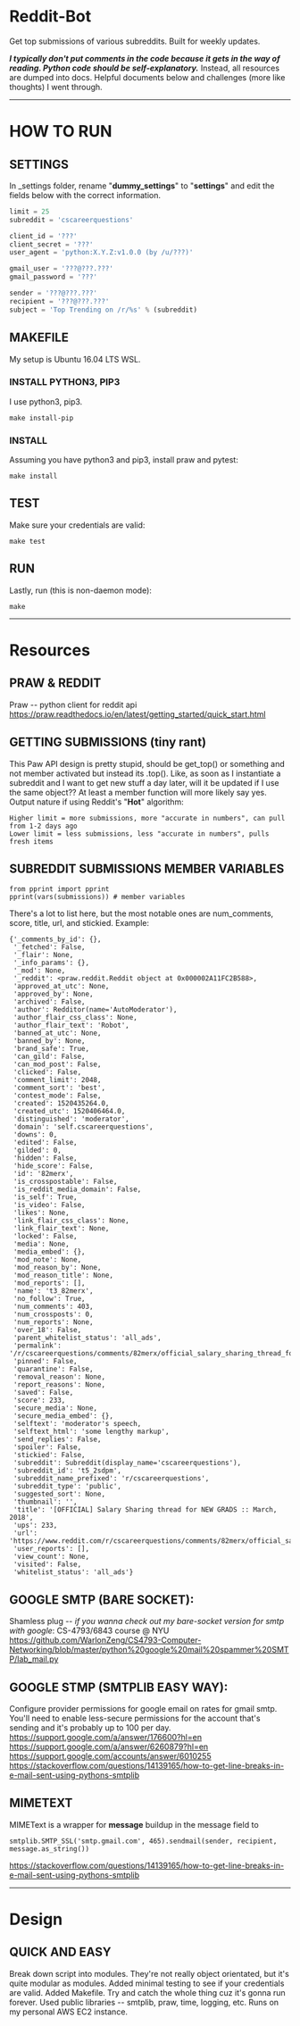 # Reddit-Bot
Get top submissions of various subreddits. Built for weekly updates.

***I typically don't put comments in the code because it gets in the way of reading. Python code should be self-explanatory.*** Instead, all resources are dumped into docs. Helpful documents below and challenges (more like thoughts) I went through.

---

# HOW TO RUN

## SETTINGS
In _settings folder, rename "**dummy_settings**" to "**settings**" and edit the fields below with the correct information.
```python
limit = 25
subreddit = 'cscareerquestions'

client_id = '???'
client_secret = '???'
user_agent = 'python:X.Y.Z:v1.0.0 (by /u/???)'

gmail_user = '???@???.???'
gmail_password = '???'

sender = '???@???.???'
recipient = '???@???.???'
subject = 'Top Trending on /r/%s' % (subreddit)
```

## MAKEFILE
My setup is Ubuntu 16.04 LTS WSL.

### INSTALL PYTHON3, PIP3
I use python3, pip3.
```
make install-pip
```

### INSTALL
Assuming you have python3 and pip3, install praw and pytest:
```git
make install
```

## TEST
Make sure your credentials are valid:
```git
make test
```

## RUN
Lastly, run (this is non-daemon mode):
```
make
```

--- 

# Resources

## PRAW & REDDIT
Praw -- python client for reddit api
https://praw.readthedocs.io/en/latest/getting_started/quick_start.html

## GETTING SUBMISSIONS (tiny rant)
This Paw API design is pretty stupid, should be get_top() or something and not member activated but instead its .top(). Like, as soon as I instantiate a subreddit and I want to get new stuff a day later, will it be updated if I use the same object?? At least a member function will more likely say yes.
Output nature if using Reddit's "**Hot**" algorithm:
```git
Higher limit = more submissions, more "accurate in numbers", can pull from 1-2 days ago
Lower limit = less submissions, less "accurate in numbers", pulls fresh items
```

## SUBREDDIT SUBMISSIONS MEMBER VARIABLES
```git
from pprint import pprint
pprint(vars(submissions)) # member variables
```
There's a lot to list here, but the most notable ones are num_comments, score, title, url, and stickied.
Example:
```git
{'_comments_by_id': {},
 '_fetched': False,
 '_flair': None,
 '_info_params': {},
 '_mod': None,
 '_reddit': <praw.reddit.Reddit object at 0x000002A11FC2B588>,
 'approved_at_utc': None,
 'approved_by': None,
 'archived': False,
 'author': Redditor(name='AutoModerator'),
 'author_flair_css_class': None,
 'author_flair_text': 'Robot',
 'banned_at_utc': None,
 'banned_by': None,
 'brand_safe': True,
 'can_gild': False,
 'can_mod_post': False,
 'clicked': False,
 'comment_limit': 2048,
 'comment_sort': 'best',
 'contest_mode': False,
 'created': 1520435264.0,
 'created_utc': 1520406464.0,
 'distinguished': 'moderator',
 'domain': 'self.cscareerquestions',
 'downs': 0,
 'edited': False,
 'gilded': 0,
 'hidden': False,
 'hide_score': False,
 'id': '82merx',
 'is_crosspostable': False,
 'is_reddit_media_domain': False,
 'is_self': True,
 'is_video': False,
 'likes': None,
 'link_flair_css_class': None,
 'link_flair_text': None,
 'locked': False,
 'media': None,
 'media_embed': {},
 'mod_note': None,
 'mod_reason_by': None,
 'mod_reason_title': None,
 'mod_reports': [],
 'name': 't3_82merx',
 'no_follow': True,
 'num_comments': 403,
 'num_crossposts': 0,
 'num_reports': None,
 'over_18': False,
 'parent_whitelist_status': 'all_ads',
 'permalink': '/r/cscareerquestions/comments/82merx/official_salary_sharing_thread_for_new_grads/',
 'pinned': False,
 'quarantine': False,
 'removal_reason': None,
 'report_reasons': None,
 'saved': False,
 'score': 233,
 'secure_media': None,
 'secure_media_embed': {},
 'selftext': 'moderator's speech,
 'selftext_html': 'some lengthy markup',
 'send_replies': False,
 'spoiler': False,
 'stickied': False,
 'subreddit': Subreddit(display_name='cscareerquestions'),
 'subreddit_id': 't5_2sdpm',
 'subreddit_name_prefixed': 'r/cscareerquestions',
 'subreddit_type': 'public',
 'suggested_sort': None,
 'thumbnail': '',
 'title': '[OFFICIAL] Salary Sharing thread for NEW GRADS :: March, 2018',
 'ups': 233,
 'url': 'https://www.reddit.com/r/cscareerquestions/comments/82merx/official_salary_sharing_thread_for_new_grads/',
 'user_reports': [],
 'view_count': None,
 'visited': False,
 'whitelist_status': 'all_ads'}
```

## GOOGLE SMTP (BARE SOCKET):
Shamless plug -- *if you wanna check out my bare-socket version for smtp with google*:
CS-4793/6843 course @ NYU
https://github.com/WarlonZeng/CS4793-Computer-Networking/blob/master/python%20google%20mail%20spammer%20SMTP/lab_mail.py

## GOOGLE STMP (SMTPLIB EASY WAY):
Configure provider permissions for google email on rates for gmail smtp. You'll need to enable less-secure permissions for the account that's sending and it's probably up to 100 per day.
https://support.google.com/a/answer/176600?hl=en
https://support.google.com/a/answer/6260879?hl=en
https://support.google.com/accounts/answer/6010255
https://stackoverflow.com/questions/14139165/how-to-get-line-breaks-in-e-mail-sent-using-pythons-smtplib

## MIMETEXT
MIMEText is a wrapper for **message** buildup in the message field to
```git
smtplib.SMTP_SSL('smtp.gmail.com', 465).sendmail(sender, recipient, message.as_string())
```
https://stackoverflow.com/questions/14139165/how-to-get-line-breaks-in-e-mail-sent-using-pythons-smtplib

---

# Design

## QUICK AND EASY
Break down script into modules. They're not really object orientated, but it's quite modular as modules. Added minimal testing to see if your credentials are valid. Added Makefile. Try and catch the whole thing cuz it's gonna run forever. Used public libraries -- smtplib, praw, time, logging, etc. Runs on my personal AWS EC2 instance.